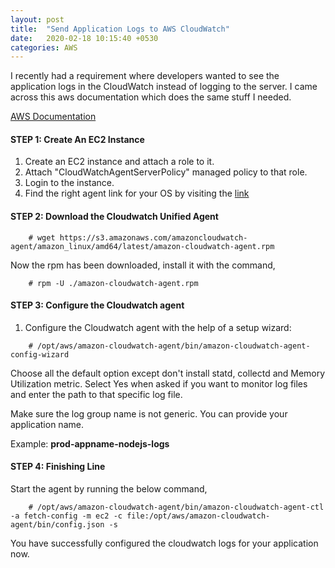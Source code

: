 ```yaml
---
layout: post
title:  "Send Application Logs to AWS CloudWatch"
date:   2020-02-18 10:15:40 +0530
categories: AWS
---
```


I recently had a requirement where developers wanted to see the application logs in the CloudWatch instead of logging to the server. I came across this aws documentation which does the same stuff I needed.

[AWS Documentation](https://docs.aws.amazon.com/AmazonCloudWatch/latest/monitoring/Install-CloudWatch-Agent.html)


#### STEP 1: Create An EC2 Instance

1. Create an EC2 instance and attach a role to it.
2. Attach "CloudWatchAgentServerPolicy" managed policy to that role.
3. Login to the instance.
4. Find the right agent link for your OS by visiting the [link](https://docs.aws.amazon.com/AmazonCloudWatch/latest/monitoring/download-cloudwatch-agent-commandline.html)

#### STEP 2: Download the Cloudwatch Unified Agent

```shell
    # wget https://s3.amazonaws.com/amazoncloudwatch-agent/amazon_linux/amd64/latest/amazon-cloudwatch-agent.rpm
```
Now the rpm has been downloaded, install it with the command,

```shell
    # rpm -U ./amazon-cloudwatch-agent.rpm
```

#### STEP 3: Configure the Cloudwatch agent

1. Configure the Cloudwatch agent with the help of a setup wizard:

```shell
    # /opt/aws/amazon-cloudwatch-agent/bin/amazon-cloudwatch-agent-config-wizard
```

Choose all the default option except don't install statd, collectd and Memory Utilization metric. Select Yes when asked if you want to monitor log files and enter the path to that specific log file.

Make sure the log group name is not generic. You can provide your application name. 

Example: **prod-appname-nodejs-logs**

#### STEP 4: Finishing Line

Start the agent by running the below command,

```shell
    # /opt/aws/amazon-cloudwatch-agent/bin/amazon-cloudwatch-agent-ctl -a fetch-config -m ec2 -c file:/opt/aws/amazon-cloudwatch-agent/bin/config.json -s
```

You have successfully configured the cloudwatch logs for your application now.

